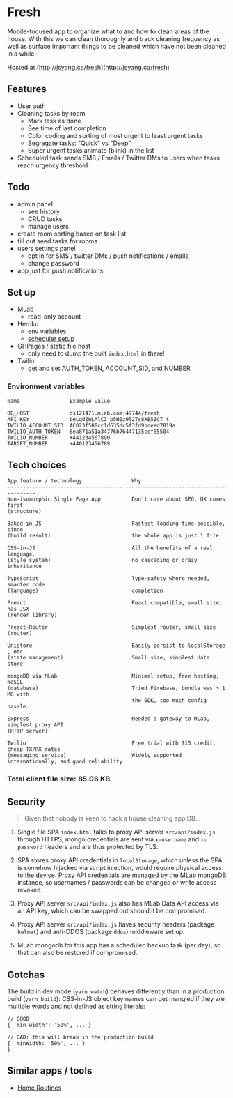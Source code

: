 # Fresh

Mobile-focused app to organize what to and how to clean areas of the house. With this
we can clean thoroughly and track cleaning frequency as well as surface important things to be cleaned which
have not been cleaned in a while.

Hosted at [http://jsyang.ca/fresh](http://jsyang.ca/fresh)

## Features
- User auth
- Cleaning tasks by room
    - Mark task as done
    - See time of last completion
    - Color coding and sorting of most urgent to least urgent tasks
    - Segregate tasks: "Quick" vs "Deep"
    - Super urgent tasks animate (blink) in the list
- Scheduled task sends SMS / Emails / Twitter DMs to users when tasks reach urgency threshold

## Todo
- admin panel
    - see history
    - CRUD tasks
    - manage users
- create room sorting based on task list
- fill out seed tasks for rooms
- users settings panel
    - opt in for SMS / twitter DMs / push notifications / emails
    - change password
- app just for push notifications

## Set up

- MLab
    - read-only account
- Heroku
    - env variables
    - [scheduler setup](https://devcenter.heroku.com/articles/scheduler)
- GHPages / static file host
    - only need to dump the built `index.html` in there!
- Twilio
    - get and set AUTH_TOKEN, ACCOUNT_SID, and NUMBER

### Environment variables

```
Name                Example value

DB_HOST             ds121471.mlab.com:49744/fresh
API_KEY             beLqdZWLAlC3_p5HZz9l2Ts8XB5ZCT_t
TWILIO_ACCOUNT_SID  AC023f588cc1d635dc5f3fd9bdeed7819a
TWILIO_AUTH_TOKEN   6ea871a51a34776b76447135cef85504
TWILIO_NUMBER       +441234567890
TARGET_NUMBER       +440123456789
```

## Tech choices

```
App feature / technology                Why
-------------------------------------------------------------------------------
Non-isomorphic Single Page App          Don't care about SEO, UX comes first                         
(structure)

Baked in JS                             Fastest loading time possible, since
(build result)                          the whole app is just 1 file
                                        
CSS-in-JS                               All the benefits of a real language,
(style system)                          no cascading or crazy inheritance
                                        
TypeScript                              Type-safety where needed, smarter code
(language)                              completion

Preact                                  React compatible, small size, has JSX
(render library)

Preact-Router                           Simplest router, small size
(router)

Unistore                                Easily persist to localStorage , etc.
(state management)                      Small size, simplest data store

mongoDB via MLab                        Minimal setup, free hosting, NoSQL
(database)                              Tried Firebase, bundle was > 1 MB with
                                        the SDK, too much config hassle.

Express                                 Needed a gateway to MLab, simplest proxy API                                 
(HTTP server)

Twilio                                  Free trial with $15 credit, cheap TX/RX rates                                  
(messaging service)                     Widely supported internationally, and good reliability
```

### Total client file size: 85.06 KB

## Security

> Given that nobody is keen to hack a house cleaning app DB... 

1. Single file SPA `index.html` talks to proxy API server `src/api/index.js`
through HTTPS, mongo credentials are sent via `x-username` and `x-password` headers and
are thus protected by TLS. 

2. SPA stores proxy API credentials in `localStorage`, which unless the SPA
is somehow hijacked via script injection, would require physical access to the device.
Proxy API credentials are managed by the MLab mongoDB instance, so usernames / passwords 
can be changed or write access revoked.

3. Proxy API server `src/api/index.js` also has MLab Data API access via an API key, which can be
swapped out should it be compromised.

4. Proxy API server `src/api/index.js` haves security headers (package `helmet`) and anti-DDOS (package `ddos`) middleware set up.

4. MLab mongodb for this app has a scheduled backup task (per day), so that can also be restored
if compromised. 

## Gotchas

The build in dev mode (`yarn watch`) behaves differently than in
a production build (`yarn build`): CSS-in-JS object key names can
get mangled if they are multiple words and not defined as string
literals:

```
// GOOD
{ 'min-width': '50%', ... }

// BAD: this will break in the production build
{  minWidth: '50%', ... }
}
```

## Similar apps / tools 

- [Home Routines](https://itunes.apple.com/gb/app/home-routines/id353117370?mt=8)
